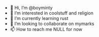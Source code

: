 - 👋 Hi, I’m @boyminty
- 👀 I’m interested in coolstuff and religion
- 🌱 I’m currently learning rust
- 💞️ I’m looking to collaborate on mymarks
- 📫 How to reach me NULL for now

<!---
boyminty/boyminty is a ✨ special ✨ repository because its `README.md` (this file) appears on your GitHub profile.
You can click the Preview link to take a look at your changes.
--->
